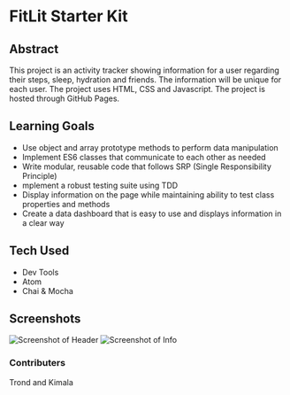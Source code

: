# FitLit Starter Kit

## Abstract
This project is an activity tracker showing information for a user regarding their steps, sleep, hydration and friends. The information will be unique for each user. The project uses HTML, CSS and Javascript. The project is hosted through GitHub Pages.

##  Learning Goals

- Use object and array prototype methods to perform data manipulation
- Implement ES6 classes that communicate to each other as needed
- Write modular, reusable code that follows SRP (Single Responsibility Principle)
- mplement a robust testing suite using TDD
- Display information on the page while maintaining ability to test class properties and methods
- Create a data dashboard that is easy to use and displays information in a clear way
 

## Tech Used

- Dev Tools
- Atom
- Chai & Mocha

## Screenshots

![Screenshot of Header](https://user-images.githubusercontent.com/54754467/74386858-47aa0c00-4db4-11ea-9fcd-e11decccd85b.png)
![Screenshot of Info](https://user-images.githubusercontent.com/54754467/74387526-031f7000-4db6-11ea-9828-dca949d548f5.png)

### Contributers
Trond and Kimala
